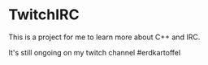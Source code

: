 # TwitchIRC

This is a project for me to learn more about C++ and IRC.

It's still ongoing on my twitch channel #erdkartoffel
